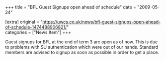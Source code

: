 +++
title = "BFL Guest Signups open ahead of schedule"
date = "2009-05-24"

[extra]
original = "https://uwcs.co.uk/news/bfl-guest-signups-open-ahead-of-schedule-1474488906821/"    
categories = ["News Item"]
+++

Guest signups for BFL at the end of term 3 are open as of now. This is due to problems with SU authentication which were out of our hands. Standard members are advised to signup as soon as possible in order to get a place.

